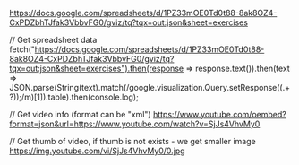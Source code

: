 https://docs.google.com/spreadsheets/d/1PZ33mOE0Td0t88-8ak8OZ4-CxPDZbhTJfak3VbbvFG0/gviz/tq?tqx=out:json&sheet=exercises

// Get spreadsheet data
fetch("https://docs.google.com/spreadsheets/d/1PZ33mOE0Td0t88-8ak8OZ4-CxPDZbhTJfak3VbbvFG0/gviz/tq?tqx=out:json&sheet=exercises").then(response => response.text()).then(text => JSON.parse(String(text).match(/google\.visualization\.Query\.setResponse\((.+?)\);/m)[1]).table).then(console.log);

// Get video info (format can be "xml")
https://www.youtube.com/oembed?format=json&url=https://www.youtube.com/watch?v=SjJs4VhvMy0

// Get thumb of video, if thumb is not exists - we get smaller image
https://img.youtube.com/vi/SjJs4VhvMy0/0.jpg
